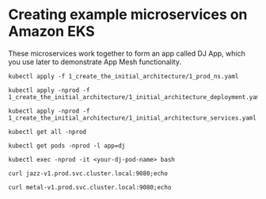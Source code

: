 # Creating example microservices on Amazon EKS

 These microservices work together to form an app called DJ App, which you use later to demonstrate App Mesh functionality.


```
kubectl apply -f 1_create_the_initial_architecture/1_prod_ns.yaml
```


```
kubectl apply -nprod -f 1_create_the_initial_architecture/1_initial_architecture_deployment.yaml
```


```
kubectl apply -nprod -f 1_create_the_initial_architecture/1_initial_architecture_services.yaml
```

```
kubectl get all -nprod
```

```
kubectl get pods -nprod -l app=dj
```

```
kubectl exec -nprod -it <your-dj-pod-name> bash
```

```
curl jazz-v1.prod.svc.cluster.local:9080;echo
```

```
curl metal-v1.prod.svc.cluster.local:9080;echo
```



